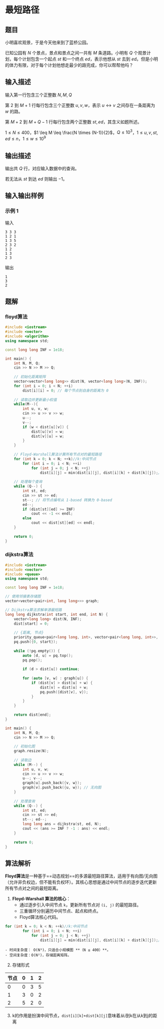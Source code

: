 # 最短路径
## 题目
小明喜欢观景，于是今天他来到了蓝桥公园。

已知公园有 $N$ 个景点，景点和景点之间一共有 $M$ 条道路。小明有 $Q$ 个观景计划，每个计划包含一个起点 $st$ 和一个终点 $ed$，表示他想从 $st$ 去到 $ed$。但是小明的体力有限，对于每个计划他想走最少的路完成，你可以帮帮他吗？

## 输入描述
输入第一行包含三个正整数 $N, M, Q$

第 $2$ 到 $M+1$ 行每行包含三个正整数 $u, v, w$，表示 $u \leftrightarrow v$ 之间存在一条距离为 $w$ 的路。

第 $M+2$ 到 $M+Q-1$ 行每行包含两个正整数 $st, ed$，其含义如题所述。

$1 \leq N \leq 400$，$1 \leq M \leq \frac{N \times (N-1)}{2}$，$Q \leq 10^3$，$1 \leq u, v, st, ed \leq n$，$1 \leq w \leq 10^9$

## 输出描述
输出共 $Q$ 行，对应输入数据中的查询。

若无法从 $st$ 到达 $ed$ 则输出 $-1$。

## 输入输出样例
### 示例 1
输入
```
3 3 3
1 2 1
1 3 5
2 3 2
1 2
1 3
2 3
```
输出
```
1
3
2
```

## 题解
### floyd算法
```cpp
#include <iostream>
#include <vector>
#include <algorithm>
using namespace std;

const long long INF = 1e18;

int main() {
    int N, M, Q;
    cin >> N >> M >> Q;
    
    // 初始化距离矩阵
    vector<vector<long long>> dist(N, vector<long long>(N, INF));
    for (int i = 0; i < N; ++i)
        dist[i][i] = 0; // 每个节点到自身的距离为 0
    
    // 读取边并更新最小权值
    while(M--){
        int u, v, w;
        cin >> u >> v >> w;
        u--;
        v--;
        if (w < dist[u][v]) {
            dist[u][v] = w;
            dist[v][u] = w;
        }
    }
    
    // Floyd-Warshall算法计算所有节点对的最短路径
    for (int k = 0; k < N; ++k)//k:中间节点
        for (int i = 0; i < N; ++i)
            for (int j = 0; j < N; ++j)
                dist[i][j] = min(dist[i][j], dist[i][k] + dist[k][j]);//ikkj
    
    // 处理每个查询
    while (Q--) {
        int st, ed;
        cin >> st >> ed;
        st--; // 将节点编号从 1-based 转换为 0-based
        ed--;
        if (dist[st][ed] >= INF)
            cout << -1 << endl;
        else
            cout << dist[st][ed] << endl;
    }
    
    return 0;
}
```

### dijkstra算法
```cpp
#include <iostream>
#include <vector>
#include <queue>
using namespace std;

const long long INF = 1e18;

// 使用邻接表存储图
vector<vector<pair<int, long long>>> graph;

// Dijkstra算法求解单源最短路
long long dijkstra(int start, int end, int N) {
    vector<long long> dist(N, INF);
    dist[start] = 0;
    
    // {距离, 节点}
    priority_queue<pair<long long, int>, vector<pair<long long, int>>, greater<>> pq;
    pq.push({0, start});
    
    while (!pq.empty()) {
        auto [d, u] = pq.top();
        pq.pop();
        
        if (d > dist[u]) continue;
        
        for (auto [v, w] : graph[u]) {
            if (dist[v] > dist[u] + w) {
                dist[v] = dist[u] + w;
                pq.push({dist[v], v});
            }
        }
    }
    
    return dist[end];
}

int main() {
    int N, M, Q;
    cin >> N >> M >> Q;
    
    // 初始化图
    graph.resize(N);
    
    // 读取边
    while (M--) {
        int u, v, w;
        cin >> u >> v >> w;
        u--; v--;
        graph[u].push_back({v, w});
        graph[v].push_back({u, w}); // 无向图
    }
    
    // 处理查询
    while (Q--) {
        int st, ed;
        cin >> st >> ed;
        st--; ed--;
        long long ans = dijkstra(st, ed, N);
        cout << (ans >= INF ? -1 : ans) << endl;
    }
    
    return 0;
}
```
## 算法解析
**Floyd算法**是一种基于==动态规划==的多源最短路径算法，适用于有向图/无向图（允许非负权边，但不能有负权环）。其核心思想是通过中间节点的逐步迭代更新所有节点对之间的最短距离。
1. **Floyd-Warshall 算法的核心**：
    - 通过逐步引入中间节点 `k`，更新所有节点对 `(i, j)` 的最短路径。
    - 三重循环分别遍历中间节点、起点和终点。
    - Floyd算法核心代码。
```cpp
for (int k = 0; k < N; ++k)//k:中间节点
        for (int i = 0; i < N; ++i)
            for (int j = 0; j < N; ++j)
                dist[i][j] = min(dist[i][j], dist[i][k] + dist[k][j]);//ikkj
```
    - 时间复杂度： O(N³)，只适合小规模图 **（N ≤ 400）**。
    - 空间复杂度：O(N²)，存储距离矩阵。
2. 存储形式

| 节点  | 0   | 1   | 2   |
| --- | --- | --- | --- |
| 0   | 0   | 3   | 5   |
| 1   | 3   | 0   | 2   |
| 2   | 5   | 2   | 0   |
3. k的作用是扮演中间节点，`dist[i][k]+dist[k][j]`意味着从i到k在从k到j的距离
